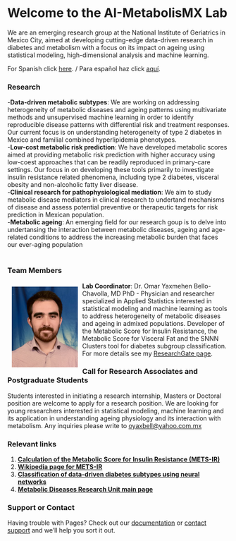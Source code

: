 <link rel="shortcut icon" type="image/x-icon" href="images/favicon.ico">

# Welcome to the AI-MetabolisMX Lab

We are an emerging research group at the National Institute of Geriatrics in Mexico City, aimed at developing cutting-edge data-driven research in diabetes and metabolism with a focus on its impact on ageing using statistical modeling, high-dimensional analysis and machine learning. 

For Spanish click [here](https://oyaxbell.github.io/AI.metabolisMX/spanish). / Para español haz click [aquí](https://oyaxbell.github.io/AI.metabolisMX/spanish).

### Research
-**Data-driven metabolic subtypes**: We are working on addressing heterogeneity of metabolic diseases and ageing patterns using multivariate methods and unsupervised machine learning in order to identify reproducible disease patterns with differential risk and treatment responses. Our current focus is on understanding heterogeneity of type 2 diabetes in Mexico and familial combined hyperlipidemia phenotypes.
<br/>
-**Low-cost metabolic risk prediction**: We have developed metabolic scores aimed at providing metabolic risk prediction with higher accuracy using low-coest approaches that can be readily reproduced in primary-care settings. Our focus in on developing these tools primarily to investigate insulin resistance related phenomena, including type 2 diabetes, visceral obesity and non-alcoholic fatty liver disease.
<br/>
-**Clinical research for pathophysiological mediation**: We aim to study metabolic disease mediators in clinical research to undertand mechanisms of disease and assess potential preventive or therapeutic targets for risk prediction in Mexican population.
<br/>
-**Metabolic ageing**: An emerging field for our research goup is to delve into undertansing the interaction between metabolic diseases, ageing and age-related conditions to address the increasing metabolic burden that faces our ever-aging population
<br/>
<br/>


### Team Members

<div style="float: left"><img src="images/fotoobc.jpg" align="middle" width="150" style="padding: 10px; float: right;"/></div>

**Lab Coordinator**: Dr. Omar Yaxmehen Bello-Chavolla, MD PhD - Physician and researcher specialized in Applied Statistics interested in statistical modeling and machine learning as tools to address heterogeneity of metabolic diseases and ageing in admixed populations. Developer of the Metabolic Score for Insulin Resistance, the Metabolic Score for Visceral Fat and the SNNN Clusters tool for diabetes subgroup classification. For more details see my [ResearchGate page](https://www.researchgate.net/profile/Omar_Bello-Chavolla).

### Call for Research Associates and Postgraduate Students

Students interested in initiating a research internship, Masters or Doctoral position are welcome to apply for a research position. We are looking for young researchers interested in statistical modeling, machine learning and its application in understanding ageing physiology and its interaction with metabolism. Any inquiries please write to oyaxbell@yahoo.com.mx

### Relevant links

1. [**Calculation of the Metabolic Score for Insulin Resistance (METS-IR)**](https://jscalc.io/calc/F54ikuywK6rcqXEy)
2. [**Wikipedia page for METS-IR**](https://en.wikipedia.org/wiki/Metabolic_Score_for_Insulin_Resistance)
2. [**Classification of data-driven diabetes subtypes using neural networks**](https://uiem.shinyapps.io/diabetes_clusters_app/)
3. [**Metabolic Diseases Research Unit main page**](http://www.innsz.mx/opencms/contenido/investigacion/uiem/index.html)


### Support or Contact

Having trouble with Pages? Check out our [documentation](https://help.github.com/categories/github-pages-basics/) or [contact support](https://github.com/contact) and we’ll help you sort it out.
